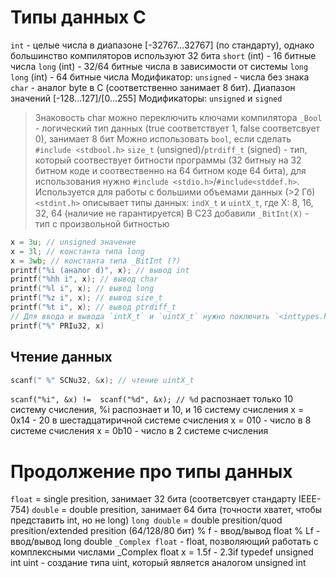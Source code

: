 # Типы данных C

`int` - целые числа в диапазоне [-32767...32767] (по стандарту), однако большинство компиляторов используют 32 бита
`short` (int) - 16 битные числа
`long` (int) - 32/64 битные числа в зависимости от системы 
`long long` (int) - 64 битные числа
Модификатор: `unsigned` - числа без знака
`char` - аналог byte в C (соответственно занимает 8 бит). Диапазон значений [-128...127]/[0...255]
Модификаторы: `unsigned` и `signed`
> Знаковость char можно переключить ключами компилятора 
`_Bool` - логический тип данных (true соответствует 1, false соответсвует 0), занимает 8 бит
Можно использовать `bool`, если сделать ```#include <stdbool.h>```
`size_t` (unsigned)/`ptrdiff_t` (signed) - тип, который соотвествует битности программы (32 битныу на 32 битном коде и соотвественно на 64 битном коде 64 бита), для использования нужно ```#include <stdio.h>```/```#include<stddef.h>```. Используется для работы с большими объемами данных (>2 Гб)
`<stdint.h>` описывает типы данных:
`indX_t` и `uintX_t`, где X: 8, 16, 32, 64 (наличие не гарантируется)
В C23 добавили `_BitInt(X)` - тип с произвольной битностью
``` C
x = 3u; // unsigned значение
x = 3l; // константа типа long
x = 3wb; // константа типа _BitInt (?)
printf("%i (аналог d)", x); // вывод int
printf("%hh i", x); // вывод char
printf("%l i", x); // вывод long
printf("%z i", x); // вывод size_t
printf("%t i", x); // вывод ptrdiff_t
// Для ввода и вывода `intX_t` и `uintX_t` нужно поключить `<inttypes.h>`
printf("%" PRIu32, x)
```

## Чтение данных

``` C
scanf(" %" SCNu32, &x); // чтение uintX_t
```
`scanf("%i", &x) !=  scanf("%d", &x); // %d` распознает только 10 систему счисления, %i распознает и 10, и 16 систему счисления
x = 0x14 - 20 в шестадцатиричной системе счисления
x = 010 - число в 8 системе счисления
x = 0b10 - число в 2 системе счисления

# Продолжение про типы данных 

`float` = single presition, занимает 32 бита (соответсвует стандарту IEEE-754)
`double` = double presition, занимает 64 бита (точности хватет, чтобы представить int, но не long)
`long double` = double presition/quod presition/extended presition (64/128/80 бит)
% f - ввод/вывод float
% Lf - ввод/вывод long double
`_Complex float` - float, позволяющий работать с комплексными числами
_Complex float x = 1.5f - 2.3if
typedef unsigned int uint - создание типа uint, который является аналогом unsigned int
